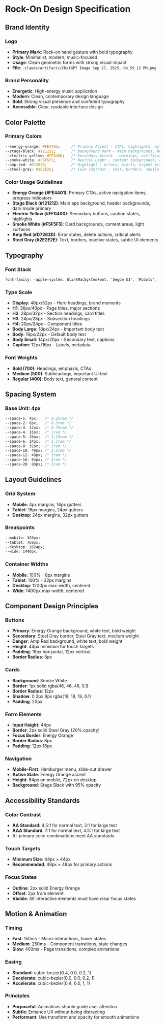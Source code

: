 # Rock-On Design Specification

## Brand Identity

### Logo
- **Primary Mark**: Rock-on hand gesture with bold typography
- **Style**: Minimalist, modern, music-focused
- **Usage**: Clean geometric forms with strong visual impact
- **File**: `.claude/artifacts/ChatGPT Image Sep 27, 2025, 04_59_12 PM.png`

### Brand Personality
- **Energetic**: High-energy music application
- **Modern**: Clean, contemporary design language
- **Bold**: Strong visual presence and confident typography
- **Accessible**: Clear, readable interface design

## Color Palette

### Primary Colors
```css
--energy-orange: #FE4401;     /* Primary Accent - CTAs, highlights, active states */
--stage-black: #121212;       /* Background Dark - main backgrounds, headers */
--electric-yellow: #FFD400;   /* Secondary Accent - warnings, notifications */
--smoke-white: #F5F5F5;       /* Neutral Light - content backgrounds, cards */
--amp-red: #D7263D;           /* Highlight - errors, alerts, urgent actions */
--steel-gray: #2E2E2E;        /* Calm Contrast - text, borders, subtle elements */
```

### Color Usage Guidelines
- **Energy Orange (#FE4401)**: Primary CTAs, active navigation items, progress indicators
- **Stage Black (#121212)**: Main app background, header backgrounds, dark mode primary
- **Electric Yellow (#FFD400)**: Secondary buttons, caution states, highlights
- **Smoke White (#F5F5F5)**: Card backgrounds, content areas, light surfaces
- **Amp Red (#D7263D)**: Error states, delete actions, critical alerts
- **Steel Gray (#2E2E2E)**: Text, borders, inactive states, subtle UI elements

## Typography

### Font Stack
```css
font-family: -apple-system, BlinkMacSystemFont, 'Segoe UI', 'Roboto', 'Oxygen', 'Ubuntu', 'Cantarell', sans-serif;
```

### Type Scale
- **Display**: 48px/52px - Hero headings, brand moments
- **H1**: 36px/40px - Page titles, major sections
- **H2**: 28px/32px - Section headings, card titles
- **H3**: 24px/28px - Subsection headings
- **H4**: 20px/24px - Component titles
- **Body Large**: 18px/24px - Important body text
- **Body**: 16px/22px - Default body text
- **Body Small**: 14px/20px - Secondary text, captions
- **Caption**: 12px/16px - Labels, metadata

### Font Weights
- **Bold (700)**: Headings, emphasis, CTAs
- **Medium (500)**: Subheadings, important UI text
- **Regular (400)**: Body text, general content

## Spacing System

### Base Unit: 4px
```css
--space-1: 4px;   /* 0.25rem */
--space-2: 8px;   /* 0.5rem */
--space-3: 12px;  /* 0.75rem */
--space-4: 16px;  /* 1rem */
--space-5: 20px;  /* 1.25rem */
--space-6: 24px;  /* 1.5rem */
--space-8: 32px;  /* 2rem */
--space-10: 40px; /* 2.5rem */
--space-12: 48px; /* 3rem */
--space-16: 64px; /* 4rem */
--space-20: 80px; /* 5rem */
```

## Layout Guidelines

### Grid System
- **Mobile**: 4px margins, 16px gutters
- **Tablet**: 16px margins, 24px gutters
- **Desktop**: 24px margins, 32px gutters

### Breakpoints
```css
--mobile: 320px;
--tablet: 768px;
--desktop: 1024px;
--wide: 1440px;
```

### Container Widths
- **Mobile**: 100% - 8px margins
- **Tablet**: 100% - 32px margins
- **Desktop**: 1200px max-width, centered
- **Wide**: 1400px max-width, centered

## Component Design Principles

### Buttons
- **Primary**: Energy Orange background, white text, bold weight
- **Secondary**: Steel Gray border, Steel Gray text, medium weight
- **Danger**: Amp Red background, white text, bold weight
- **Height**: 44px minimum for touch targets
- **Padding**: 16px horizontal, 12px vertical
- **Border Radius**: 8px

### Cards
- **Background**: Smoke White
- **Border**: 1px solid rgba(46, 46, 46, 0.1)
- **Border Radius**: 12px
- **Shadow**: 0 2px 8px rgba(18, 18, 18, 0.1)
- **Padding**: 20px

### Form Elements
- **Input Height**: 44px
- **Border**: 2px solid Steel Gray (20% opacity)
- **Focus Border**: Energy Orange
- **Border Radius**: 8px
- **Padding**: 12px 16px

### Navigation
- **Mobile-First**: Hamburger menu, slide-out drawer
- **Active State**: Energy Orange accent
- **Height**: 64px on mobile, 72px on desktop
- **Background**: Stage Black with 95% opacity

## Accessibility Standards

### Color Contrast
- **AA Standard**: 4.5:1 for normal text, 3:1 for large text
- **AAA Standard**: 7:1 for normal text, 4.5:1 for large text
- All primary color combinations meet AA standards

### Touch Targets
- **Minimum Size**: 44px × 44px
- **Recommended**: 48px × 48px for primary actions

### Focus States
- **Outline**: 2px solid Energy Orange
- **Offset**: 2px from element
- **Visible**: All interactive elements must have clear focus states

## Motion & Animation

### Timing
- **Fast**: 150ms - Micro-interactions, hover states
- **Medium**: 250ms - Component transitions, state changes
- **Slow**: 400ms - Page transitions, complex animations

### Easing
- **Standard**: cubic-bezier(0.4, 0.0, 0.2, 1)
- **Decelerate**: cubic-bezier(0.0, 0.0, 0.2, 1)
- **Accelerate**: cubic-bezier(0.4, 0.0, 1, 1)

### Principles
- **Purposeful**: Animations should guide user attention
- **Subtle**: Enhance UX without being distracting
- **Performant**: Use transform and opacity for smooth animations